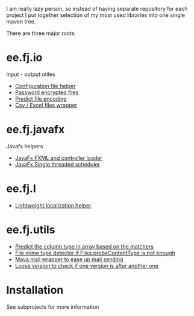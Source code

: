 I am really lazy person, so instead of having separate repository for each project I put together selection of my most used libraries into one single maven tree.

There are three major roots:

# ee.fj.io

Input - output utiles

- [Configuration file helper](ee.fj.io/ee.fj.io.config)
- [Password encrypted files](ee.fj.io/ee.fj.io.passwordfile)
- [Predict file encoding](ee.fj.io/ee.fj.io.smartreader)
- [Csv / Excel files wrapper](ee.fj.io/ee.fj.io.tablereader)

# ee.fj.javafx

Javafx helpers

- [JavaFx FXML and controller loader](ee.fj.javafx/ee.fj.javafx.loader)
- [JavaFx Single threaded scheduler](ee.fj.javafx/ee.fj.javafx.concurrent)

# ee.fj.l

- [Lightweight localization helper](ee.fj.l/ee.fj.l.l10n)

# ee.fj.utils

- [Predict the column type in array based on the matchers](ee.fj.utils/ee.fj.utils.columnpredictor)
- [File mime type detector if Files.probeContentType is not enough](ee.fj.utils/ee.fj.utils.filetypes)
- [Mava mail wrapper to ease up mail sending](ee.fj.utils/ee.fj.utils.mailer)
- [Loose version to check if one version is after another one](ee.fj.utils/ee.fj.utils.looseversion)

# Installation

See subprojects for more information